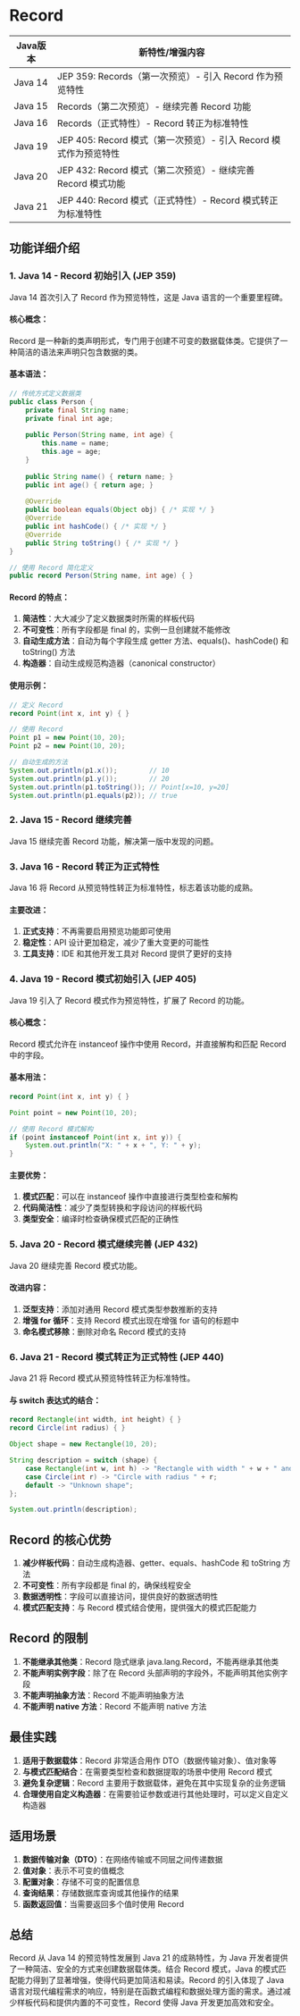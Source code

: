 # Record

| Java版本  | 新特性/增强内容                                      |
|---------|-----------------------------------------------|
| Java 14 | JEP 359: Records（第一次预览）- 引入 Record 作为预览特性     |
| Java 15 | Records（第二次预览）- 继续完善 Record 功能                |
| Java 16 | Records（正式特性）- Record 转正为标准特性                 |
| Java 19 | JEP 405: Record 模式（第一次预览）- 引入 Record 模式作为预览特性 |
| Java 20 | JEP 432: Record 模式（第二次预览）- 继续完善 Record 模式功能   |
| Java 21 | JEP 440: Record 模式（正式特性）- Record 模式转正为标准特性    |

## 功能详细介绍

### 1. Java 14 - Record 初始引入 (JEP 359)

Java 14 首次引入了 Record 作为预览特性，这是 Java 语言的一个重要里程碑。

#### 核心概念：

Record 是一种新的类声明形式，专门用于创建不可变的数据载体类。它提供了一种简洁的语法来声明只包含数据的类。

#### 基本语法：

```java
// 传统方式定义数据类
public class Person {
    private final String name;
    private final int age;
    
    public Person(String name, int age) {
        this.name = name;
        this.age = age;
    }
    
    public String name() { return name; }
    public int age() { return age; }
    
    @Override
    public boolean equals(Object obj) { /* 实现 */ }
    @Override
    public int hashCode() { /* 实现 */ }
    @Override
    public String toString() { /* 实现 */ }
}

// 使用 Record 简化定义
public record Person(String name, int age) { }
```


#### Record 的特点：

1. **简洁性**：大大减少了定义数据类时所需的样板代码
2. **不可变性**：所有字段都是 final 的，实例一旦创建就不能修改
3. **自动生成方法**：自动为每个字段生成 getter 方法、equals()、hashCode() 和 toString() 方法
4. **构造器**：自动生成规范构造器（canonical constructor）

#### 使用示例：

```java
// 定义 Record
record Point(int x, int y) { }

// 使用 Record
Point p1 = new Point(10, 20);
Point p2 = new Point(10, 20);

// 自动生成的方法
System.out.println(p1.x());        // 10
System.out.println(p1.y());        // 20
System.out.println(p1.toString()); // Point[x=10, y=20]
System.out.println(p1.equals(p2)); // true
```


### 2. Java 15 - Record 继续完善

Java 15 继续完善 Record 功能，解决第一版中发现的问题。

### 3. Java 16 - Record 转正为正式特性

Java 16 将 Record 从预览特性转正为标准特性，标志着该功能的成熟。

#### 主要改进：

1. **正式支持**：不再需要启用预览功能即可使用
2. **稳定性**：API 设计更加稳定，减少了重大变更的可能性
3. **工具支持**：IDE 和其他开发工具对 Record 提供了更好的支持

### 4. Java 19 - Record 模式初始引入 (JEP 405)

Java 19 引入了 Record 模式作为预览特性，扩展了 Record 的功能。

#### 核心概念：

Record 模式允许在 instanceof 操作中使用 Record，并直接解构和匹配 Record 中的字段。

#### 基本用法：

```java
record Point(int x, int y) { }

Point point = new Point(10, 20);

// 使用 Record 模式解构
if (point instanceof Point(int x, int y)) {
    System.out.println("X: " + x + ", Y: " + y);
}
```


#### 主要优势：

1. **模式匹配**：可以在 instanceof 操作中直接进行类型检查和解构
2. **代码简洁性**：减少了类型转换和字段访问的样板代码
3. **类型安全**：编译时检查确保模式匹配的正确性

### 5. Java 20 - Record 模式继续完善 (JEP 432)

Java 20 继续完善 Record 模式功能。

#### 改进内容：

1. **泛型支持**：添加对通用 Record 模式类型参数推断的支持
2. **增强 for 循环**：支持 Record 模式出现在增强 for 语句的标题中
3. **命名模式移除**：删除对命名 Record 模式的支持

### 6. Java 21 - Record 模式转正为正式特性 (JEP 440)

Java 21 将 Record 模式从预览特性转正为标准特性。

#### 与 switch 表达式的结合：

```java
record Rectangle(int width, int height) { }
record Circle(int radius) { }

Object shape = new Rectangle(10, 20);

String description = switch (shape) {
    case Rectangle(int w, int h) -> "Rectangle with width " + w + " and height " + h;
    case Circle(int r) -> "Circle with radius " + r;
    default -> "Unknown shape";
};

System.out.println(description);
```


## Record 的核心优势

1. **减少样板代码**：自动生成构造器、getter、equals、hashCode 和 toString 方法
2. **不可变性**：所有字段都是 final 的，确保线程安全
3. **数据透明性**：字段可以直接访问，提供良好的数据透明性
4. **模式匹配支持**：与 Record 模式结合使用，提供强大的模式匹配能力

## Record 的限制

1. **不能继承其他类**：Record 隐式继承 java.lang.Record，不能再继承其他类
2. **不能声明实例字段**：除了在 Record 头部声明的字段外，不能声明其他实例字段
3. **不能声明抽象方法**：Record 不能声明抽象方法
4. **不能声明 native 方法**：Record 不能声明 native 方法

## 最佳实践

1. **适用于数据载体**：Record 非常适合用作 DTO（数据传输对象）、值对象等
2. **与模式匹配结合**：在需要类型检查和数据提取的场景中使用 Record 模式
3. **避免复杂逻辑**：Record 主要用于数据载体，避免在其中实现复杂的业务逻辑
4. **合理使用自定义构造器**：在需要验证参数或进行其他处理时，可以定义自定义构造器

## 适用场景

1. **数据传输对象（DTO）**：在网络传输或不同层之间传递数据
2. **值对象**：表示不可变的值概念
3. **配置对象**：存储不可变的配置信息
4. **查询结果**：存储数据库查询或其他操作的结果
5. **函数返回值**：当需要返回多个值时使用 Record

## 总结

Record 从 Java 14 的预览特性发展到 Java 21 的成熟特性，为 Java 开发者提供了一种简洁、安全的方式来创建数据载体类。结合 Record 模式，Java 的模式匹配能力得到了显著增强，使得代码更加简洁和易读。Record 的引入体现了 Java 语言对现代编程需求的响应，特别是在函数式编程和数据处理方面的需求。通过减少样板代码和提供内置的不可变性，Record 使得 Java 开发更加高效和安全。